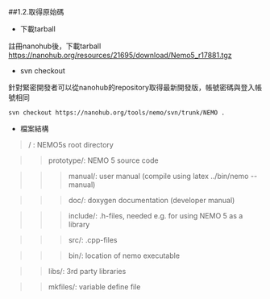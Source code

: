 ##1.2.取得原始碼

* 下載tarball

註冊nanohub後，下載tarball
https://nanohub.org/resources/21695/download/Nemo5_r17881.tgz

* svn checkout

針對緊密開發者可以從nanohub的repository取得最新開發版，帳號密碼與登入帳號相同

```
svn checkout https://nanohub.org/tools/nemo/svn/trunk/NEMO .
```

* 檔案結構

>/ : NEMO5s root directory

>>prototype/: NEMO 5 source code

>>>manual/: user manual (compile using latex ../bin/nemo --manual)

>>>doc/: doxygen documentation (developer manual)
  
>>>include/: .h-files, needed e.g. for using NEMO 5 as a library
  
>>>src/: .cpp-files
  
>>>bin/: location of nemo executable

>>libs/: 3rd party libraries

>>mkfiles/: variable define file





